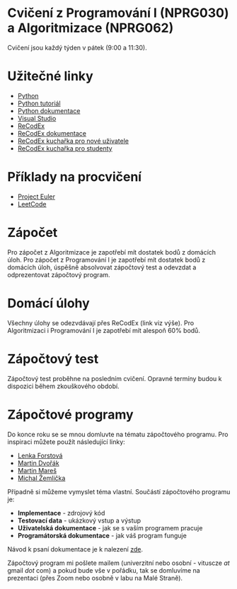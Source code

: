 # Cvičení z Programování I (NPRG030) a Algoritmizace (NPRG062)

Cvičení jsou každý týden v pátek (9:00 a 11:30).

# Užitečné linky

* [Python](https://www.python.org/downloads/)
* [Python tutoriál](https://docs.python.org/3/tutorial/)
* [Python dokumentace](https://docs.python.org/3/)
* [Visual Studio](https://visualstudio.microsoft.com/)
* [ReCodEx](https://recodex.mff.cuni.cz/)
* [ReCodEx dokumentace](https://github.com/ReCodEx/wiki/wiki/User-documentation)
* [ReCodEx kuchařka pro nové uživatele](http://www.ms.mff.cuni.cz/ReCodEx/NewUserDoc.pdf)
* [ReCodEx kuchařka pro studenty](http://www.ms.mff.cuni.cz/ReCodEx/StudentDoc.pdf)

# Příklady na procvičení

* [Project Euler](https://projecteuler.net/)
* [LeetCode](https://leetcode.com/)

# Zápočet

Pro zápočet z Algoritmizace je zapotřebí mít dostatek bodů z domácích úloh. Pro zápočet z Programování I je zapotřebí mít dostatek bodů z domácích úloh, úspěšně absolvovat zápočtový test a odevzdat a odprezentovat zápočtový program.

# Domácí úlohy

Všechny úlohy se odezvdávají přes ReCodEx (link viz výše). Pro Algoritmizaci i Programování I je zapotřebí mít alespoň 60% bodů.

# Zápočtový test

Zápočtový test proběhne na posledním cvičení. Opravné termíny budou k dispozici během zkouškového období.

# Zápočtové programy

Do konce roku se se mnou domluvte na tématu zápočtového programu. Pro inspiraci můžete použít následující linky:

* [Lenka Forstová](https://www.ms.mff.cuni.cz/~forstova/pgmZ/Zapoctaky.html)
* [Martin Dvořák](https://www.ms.mff.cuni.cz/~dvoram30/zapoctak.html)
* [Martin Mareš](http://mj.ucw.cz/vyuka/zap/)
* [Michal Žemlička](http://www.ms.mff.cuni.cz/~zemlicka/vyuka/NMIN101/namety/)

Případně si můžeme vymyslet téma vlastní. Součástí zápočtového programu je:

* **Implementace** - zdrojový kód
* **Testovací data** - ukázkový vstup a výstup
* **Uživatelská dokumentace** - jak se s vaším programem pracuje
* **Programátorská dokumentace** - jak váš program funguje

Návod k psaní dokumentace je k nalezení [zde](https://ksvi.mff.cuni.cz/~kryl/dokumentace.htm).

Zápočtový program mi pošlete mailem (univerzitní nebo osobní - vituscze *at* gmail *dot* com) a pokud
bude vše v pořádku, tak se domluvíme na prezentaci (přes Zoom nebo osobně v labu na
Malé Straně).
